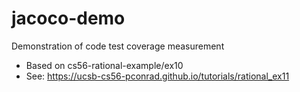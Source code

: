# jacoco-demo

Demonstration of code test coverage measurement

* Based on cs56-rational-example/ex10
* See: https://ucsb-cs56-pconrad.github.io/tutorials/rational_ex11


